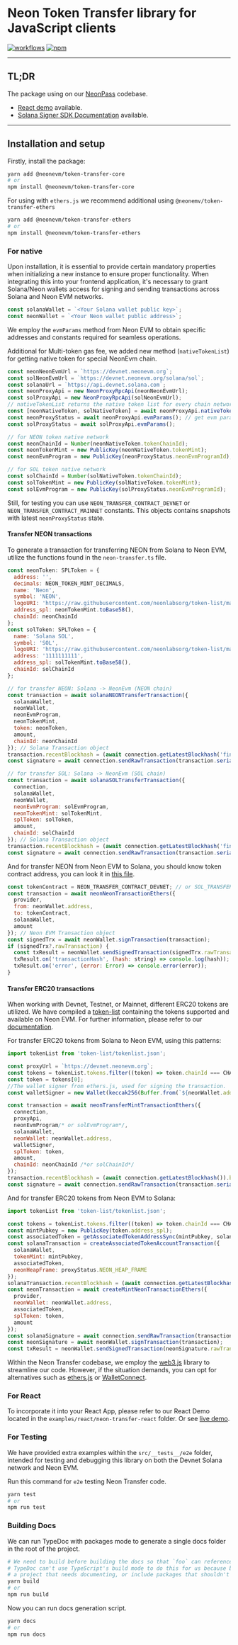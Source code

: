# Neon Token Transfer library for JavaScript clients

[![workflows](https://github.com/neonlabsorg/neon-client-transfer/actions/workflows/test.yml/badge.svg?branch=master)](https://github.com/neonlabsorg/neon-client-transfer/actions)
[![npm](https://img.shields.io/npm/v/@neonevm/token-transfer.svg)](https://www.npmjs.com/package/@neonevm/token-transfer)

---

## TL;DR

The package using on our [NeonPass](https://neonpass.live/) codebase.
- [React demo](https://codesandbox.io/s/neon-transfer-demo-z93nlj) available.
- [Solana Signer SDK Documentation](https://solana-signer.sdk.neonevm.org/) available.

---

## Installation and setup

Firstly, install the package:

```sh
yarn add @neonevm/token-transfer-core
# or
npm install @neonevm/token-transfer-core
```

For using with `ethers.js` we recommend additional using `@neonemv/token-transfer-ethers`

```sh
yarn add @neonevm/token-transfer-ethers
# or
npm install @neonevm/token-transfer-ethers
```

### For native

Upon installation, it is essential to provide certain mandatory properties when initializing a new instance to ensure proper functionality. When integrating this into your frontend application, it's necessary to grant Solana/Neon wallets access for signing and sending transactions across Solana and Neon EVM networks.

```javascript
const solanaWallet = `<Your Solana wallet public key>`;
const neonWallet = `<Your Neon wallet public address>`;
```

We employ the `evmParams` method from Neon EVM to obtain specific addresses and constants required for seamless operations.

Additional for Multi-token gas fee, we added new method (`nativeTokenList`) for getting native token for special NeonEvm chain. 

```javascript
const neonNeonEvmUrl = `https://devnet.neonevm.org`;
const solNeonEvmUrl = `https://devnet.neonevm.org/solana/sol`;
const solanaUrl = `https://api.devnet.solana.com`;
const neonProxyApi = new NeonProxyRpcApi(neonNeonEvmUrl);
const solProxyApi = new NeonProxyRpcApi(solNeonEvmUrl);
// nativeTokenList returns the native token list for every chain network, first will be NEON, second SOL
const [neonNativeToken, solNativeToken] = await neonProxyApi.nativeTokenList(); // get native tokens for chain networks
const neonProxyStatus = await neonProxyApi.evmParams(); // get evm params config
const solProxyStatus = await solProxyApi.evmParams();

// for NEON token native network
const neonChainId = Number(neonNativeToken.tokenChainId);
const neonTokenMint = new PublicKey(neonNativeToken.tokenMint);
const neonEvmProgram = new PublicKey(neonProxyStatus.neonEvmProgramId);

// for SOL token native network
const solChainId = Number(solNativeToken.tokenChainId);
const solTokenMint = new PublicKey(solNativeToken.tokenMint);
const solEvmProgram = new PublicKey(solProxyStatus.neonEvmProgramId);
```

Still, for testing you can use `NEON_TRANSFER_CONTRACT_DEVNET` or `NEON_TRANSFER_CONTRACT_MAINNET` constants. This objects contains snapshots with latest `neonProxyStatus` state. 

#### Transfer NEON transactions

To generate a transaction for transferring NEON from Solana to Neon EVM, utilize the functions found in the `neon-transfer.ts` file.

```javascript
const neonToken: SPLToken = {
  address: '',
  decimals: NEON_TOKEN_MINT_DECIMALS,
  name: 'Neon',
  symbol: 'NEON',
  logoURI: 'https://raw.githubusercontent.com/neonlabsorg/token-list/main/neon_token_md.png',
  address_spl: neonTokenMint.toBase58(),
  chainId: neonChainId
};
const solToken: SPLToken = {
  name: 'Solana SOL',
  symbol: 'SOL',
  logoURI: 'https://raw.githubusercontent.com/neonlabsorg/token-list/master/assets/solana-sol-logo.svg',
  address: '1111111111',
  address_spl: solTokenMint.toBase58(),
  chainId: solChainId
};

// for transfer NEON: Solana -> NeonEvm (NEON chain)
const transaction = await solanaNEONTransferTransaction({ 
  solanaWallet, 
  neonWallet, 
  neonEvmProgram, 
  neonTokenMint,
  token: neonToken, 
  amount,
  chainId: neonChainId 
}); // Solana Transaction object
transaction.recentBlockhash = (await connection.getLatestBlockhash('finalized')).blockhash; // Network blockhash
const signature = await connection.sendRawTransaction(transaction.serialize()); // method for sign and send transaction to network

// for transfer SOL: Solana -> NeonEvm (SOL chain)
const transaction = await solanaSOLTransferTransaction({
  connection,
  solanaWallet, 
  neonWallet,
  neonEvmProgram: solEvmProgram,
  neonTokenMint: solTokenMint,
  splToken: solToken, 
  amount,
  chainId: solChainId 
}); // Solana Transaction object
transaction.recentBlockhash = (await connection.getLatestBlockhash('finalized')).blockhash; // Network blockhash
const signature = await connection.sendRawTransaction(transaction.serialize()); // method for sign and send transaction to network
```

And for transfer NEON from Neon EVM to Solana, you should know token contract address, you can look it in [this file](https://github.com/neonlabsorg/neon-client-transfer/blob/master/src/data/constants.ts).

```javascript
const tokenContract = NEON_TRANSFER_CONTRACT_DEVNET; // or SOL_TRANSFER_CONTRACT_DEVNET
const transaction = await neonNeonTransactionEthers({ 
  provider, 
  from: neonWallet.address, 
  to: tokenContract, 
  solanaWallet, 
  amount 
}); // Neon EVM Transaction object
const signedTrx = await neonWallet.signTransaction(transaction);
if (signedTrx?.rawTransaction) {
  const txResult = neonWallet.sendSignedTransaction(signedTrx.rawTransaction);
  txResult.on('transactionHash', (hash: string) => console.log(hash));
  txResult.on('error', (error: Error) => console.error(error));
}
```

#### Transfer ERC20 transactions

When working with Devnet, Testnet, or Mainnet, different ERC20 tokens are utilized. We have compiled a [token-list](https://github.com/neonlabsorg/token-list) containing the tokens supported and available on Neon EVM. For further information, please refer to our [documentation](https://docs.neonfoundation.io/docs/tokens/token_list).

For transfer ERC20 tokens from Solana to Neon EVM, using this patterns:

```javascript
import tokenList from 'token-list/tokenlist.json';

const proxyUrl = `https://devnet.neonevm.org`;
const tokens = tokenList.tokens.filter((token) => token.chainId === CHAIN_ID);
const token = tokens[0];
//The wallet signer from ethers.js, used for signing the transaction.
const walletSigner = new Wallet(keccak256(Buffer.from(`${neonWallet.address.slice(2)}${solanaWallet.publicKey.toBase58()}`, 'utf-8')), new JsonRpcProvider(proxyUrl));

const transaction = await neonTransferMintTransactionEthers({ 
  connection, 
  proxyApi, 
  neonEvmProgram/* or solEvmProgram*/, 
  solanaWallet,
  neonWallet: neonWallet.address,
  walletSigner,
  splToken: token, 
  amount,
  chainId: neonChainId /*or solChainId*/ 
});
transaction.recentBlockhash = (await connection.getLatestBlockhash()).blockhash;
const signature = await connection.sendRawTransaction(transaction.serialize());
```

And for transfer ERC20 tokens from Neon EVM to Solana:

```javascript
import tokenList from 'token-list/tokenlist.json';

const tokens = tokenList.tokens.filter((token) => token.chainId === CHAIN_ID);
const mintPubkey = new PublicKey(token.address_spl);
const associatedToken = getAssociatedTokenAddressSync(mintPubkey, solanaWallet);
const solanaTransaction = createAssociatedTokenAccountTransaction({ 
  solanaWallet,
  tokenMint: mintPubkey, 
  associatedToken,
  neonHeapFrame: proxyStatus.NEON_HEAP_FRAME 
});
solanaTransaction.recentBlockhash = (await connection.getLatestBlockhash()).blockhash;
const neonTransaction = await createMintNeonTransactionEthers({ 
  provider,
  neonWallet: neonWallet.address, 
  associatedToken,
  splToken: token, 
  amount
});
const solanaSignature = await connection.sendRawTransaction(transaction.serialize());
const neonSignature = await neonWallet.signTransaction(transaction);
const txResult = neonWallet.sendSignedTransaction(neonSignature.rawTransaction);
```

Within the Neon Transfer codebase, we employ the [web3.js](https://web3js.readthedocs.io/en/v1.10.0/) library to streamline our code. However, if the situation demands, you can opt for alternatives such as [ethers.js](https://docs.ethers.org/v6/) or [WalletConnect](https://walletconnect.com/).

### For React

To incorporate it into your React App, please refer to our React Demo located in the `examples/react/neon-transfer-react` folder. Or see [live demo](https://codesandbox.io/s/neon-transfer-demo-z93nlj).

### For Testing

We have provided extra examples within the `src/__tests__/e2e` folder, intended for testing and debugging this library on both the Devnet Solana network and Neon EVM.

Run this command for `e2e` testing Neon Transfer code.

```sh
yarn test
# or
npm run test
```

### Building Docs

We can run TypeDoc with packages mode to generate a single docs folder in the root of the project.

```sh
# We need to build before building the docs so that `foo` can reference types from `bar`
# TypeDoc can't use TypeScript's build mode to do this for us because build mode may skip
# a project that needs documenting, or include packages that shouldn't be included in the docs
yarn build
# or
npm run build
```

Now you can run docs generation script.

```sh
yarn docs
# or
npm run docs
```

